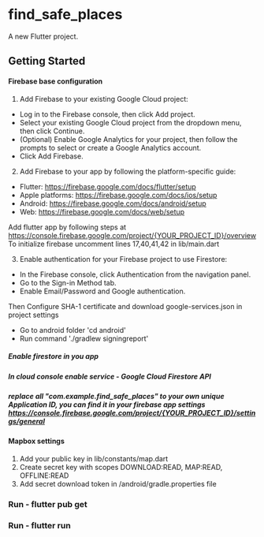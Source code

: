 # find_safe_places

A new Flutter project.

## Getting Started

#### Firebase base configuration
1. Add Firebase to your existing Google Cloud project:
- Log in to the Firebase console, then click Add project.
- Select your existing Google Cloud project from the dropdown menu, then click Continue.
- (Optional) Enable Google Analytics for your project, then follow the prompts to select or create a Google Analytics account.
- Click Add Firebase.

2. Add Firebase to your app by following the platform-specific guide:
- Flutter: https://firebase.google.com/docs/flutter/setup
- Apple platforms: https://firebase.google.com/docs/ios/setup
- Android: https://firebase.google.com/docs/android/setup
- Web: https://firebase.google.com/docs/web/setup

Add flutter app by following steps at https://console.firebase.google.com/project/{YOUR_PROJECT_ID}/overview 
To initialize firebase uncomment lines 17,40,41,42 in lib/main.dart

3. Enable authentication for your Firebase project to use Firestore:
- In the Firebase console, click Authentication from the navigation panel.
- Go to the Sign-in Method tab.
- Enable Email/Password and Google authentication.

Then Configure SHA-1 certificate and download google-services.json in project settings
- Go to android folder 'cd android'
- Run command './gradlew signingreport'

##### Enable firestore in you app
##### In cloud console enable service - Google Cloud Firestore API
##### replace all "com.example.find_safe_places" to your own unique Application ID, you can find it in your firebase app settings https://console.firebase.google.com/project/{YOUR_PROJECT_ID}/settings/general 

#### Mapbox settings
1. Add your public key in lib/constants/map.dart
2. Create secret key with scopes DOWNLOAD:READ, MAP:READ, OFFLINE:READ
3. Add secret download token in /android/gradle.properties file

### Run - flutter pub get
### Run - flutter run